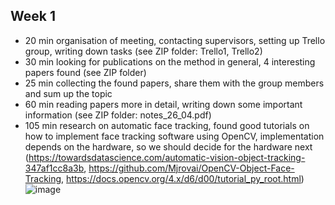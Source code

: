 ## Week 1
* 20 min organisation of meeting, contacting supervisors, setting up Trello group, writing down tasks (see ZIP folder: Trello1, Trello2)
* 30 min looking for publications on the method in general, 4 interesting papers found
(see ZIP folder)
* 25 min collecting the found papers, share them with the group members and sum up the topic 
* 60 min reading papers more in detail, writing down some important information (see ZIP folder: notes_26_04.pdf)
* 105 min research on automatic face tracking, found good tutorials on how to implement face tracking software using OpenCV, implementation depends on the hardware, so we should decide for the hardware next 
	(https://towardsdatascience.com/automatic-vision-object-tracking-347af1cc8a3b,
	https://github.com/Mjrovai/OpenCV-Object-Face-Tracking,
https://docs.opencv.org/4.x/d6/d00/tutorial_py_root.html)![image](https://user-images.githubusercontent.com/104530052/165629559-d5d6a4ae-f907-4828-b9f6-5f4b90f0eda7.png)
